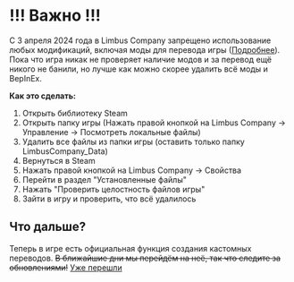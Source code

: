 # !!! Важно !!!
С 3 апреля 2024 года в Limbus Company запрещено использование любых модификаций, включая моды для перевода игры ([Подробнее](https://store.steampowered.com/news/app/1973530/view/533220039674824558?l=english)). Пока что игра никак не проверяет наличие модов и за перевод ещё никого не банили, но лучше как можно скорее удалить всё моды и BepInEx.

**Как это сделать:**
1. Открыть библиотеку Steam
2. Открыть папку игры (Нажать правой кнопкой на Limbus Company -> Управление -> Посмотреть локальные файлы)
3. Удалить все файлы из папки игры (оставить только папку LimbusCompany_Data)
4. Вернуться в Steam
5. Нажать правой кнопкой на Limbus Company -> Свойства
6. Перейти в раздел "Установленные файлы"
7. Нажать "Проверить целостность файлов игры"
8. Зайти в игру и проверить, что всё удалилось

## Что дальше?
Теперь в игре есть официальная функция создания кастомных переводов. ~~В ближайшие дни мы перейдём на неё, так что следите за обновлениями!~~
[Уже перешли](https://github.com/kimght/LimbusCompanyRuMTL?tab=readme-ov-file#%D1%83%D1%81%D1%82%D0%B0%D0%BD%D0%BE%D0%B2%D0%BA%D0%B0)
